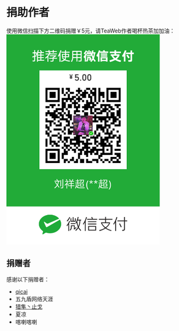# 捐助作者
使用微信扫描下方二维码捐赠￥5元，请TeaWeb作者喝杯热茶加加油：
<img src="donate.png" width="400px"/>

## 捐赠者
感谢以下捐赠者：
* [qicai](https://gitee.com/qicaizhao)
* 五九盾网络天涯
* [猎隼丶止戈](https://gitee.com/nn200433)
* 夏凉
* 喀喇喀喇